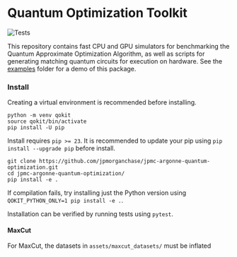 # Quantum Optimization Toolkit

![Tests](https://github.com/jpmorganchase/jpmc-argonne-quantum-optimization/actions/workflows/python-package.yml/badge.svg)

This repository contains fast CPU and GPU simulators for benchmarking the Quantum Approximate Optimization Algorithm, as well as scripts for generating matching quantum circuits for execution on hardware. See the [examples](./examples) folder for a demo of this package.

### Install

Creating a virtual environment is recommended before installing.
```
python -m venv qokit
source qokit/bin/activate
pip install -U pip
```

Install requires `pip >= 23`. It is recommended to update your pip using `pip install --upgrade pip` before install.

```
git clone https://github.com/jpmorganchase/jpmc-argonne-quantum-optimization.git
cd jpmc-argonne-quantum-optimization/
pip install -e .
```

If compilation fails, try installing just the Python version using `QOKIT_PYTHON_ONLY=1 pip install -e .`.

Installation can be verified by running tests using `pytest`.

#### MaxCut

For MaxCut, the datasets in `assets/maxcut_datasets/` must be inflated
